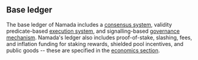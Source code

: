## Base ledger

The base ledger of Namada includes a [consensus system](./base-ledger/consensus.md), validity predicate-based [execution system](./base-ledger/execution.md), and signalling-based [governance mechanism](./base-ledger/governance.md). Namada's ledger also includes proof-of-stake, slashing, fees, and inflation funding for staking rewards, shielded pool incentives, and public goods -- these are specified in the [economics section](./economics.md).